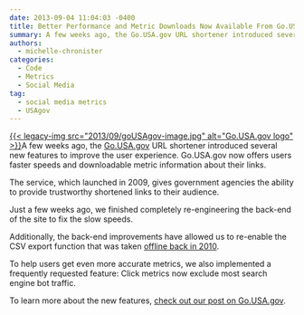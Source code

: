 ```yaml
---
date: 2013-09-04 11:04:03 -0400
title: Better Performance and Metric Downloads Now Available From Go.USA.gov
summary: A few weeks ago, the Go.USA.gov URL shortener introduced several new features to improve the user experience. Go.USA.gov now offers users faster speeds and downloadable metric information about their links. The service, which launched in 2009, gives government agencies the ability to provide trustworthy shortened links to their audience. Just
authors:
  - michelle-chronister
categories:
  - Code
  - Metrics
  - Social Media
tag:
  - social media metrics
  - USAgov
---
```


[{{< legacy-img src="2013/09/goUSAgov-image.jpg" alt="Go.USA.gov logo" >}}](https://s3.amazonaws.com/sitesusa/wp-content/uploads/sites/212/2013/09/goUSAgov-image.jpg)A few weeks ago, the [Go.USA.gov](https://go.usa.gov/) URL shortener introduced several new features to improve the user experience. Go.USA.gov now offers users faster speeds and downloadable metric information about their links.

The service, which launched in 2009, gives government agencies the ability to provide trustworthy shortened links to their audience.

Just a few weeks ago, we finished completely re-engineering the back-end of the site to fix the slow speeds.

Additionally, the back-end improvements have allowed us to re-enable the CSV export function that was taken [offline back in 2010](http://go.usa.gov/node/10?utm_medium=email&utm_source=govdelivery).

To help users get even more accurate metrics, we also implemented a frequently requested feature: Click metrics now exclude most search engine bot traffic.

To learn more about the new features, [check out our post on Go.USA.gov](http://go.usa.gov/node/71).